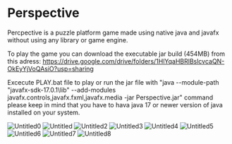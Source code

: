 # Perspective
Percpective is a puzzle platform game made using native java and javafx without using any library or game engine.

To play the game you can download the executable jar build (454MB) from this adress: https://drive.google.com/drive/folders/1HlYqaHBRlBslcvcaQN-OkEyYjVoQAsiO?usp=sharing

Excecute PLAY.bat file to play
or run the jar file with "java --module-path "javafx-sdk-17.0.1\lib" --add-modules javafx.controls,javafx.fxml,javafx.media -jar Perspective.jar" command
please keep in mind that you have to hava java 17 or newer version of java installed on your system.

![Untitled0](https://user-images.githubusercontent.com/89701935/171731886-0616f0c3-3ac0-4609-9e57-d3436cd94d66.png)
![Untitled](https://user-images.githubusercontent.com/89701935/171731906-d64a7c8e-d541-471c-85de-a811f05ce981.png)
![Untitled2](https://user-images.githubusercontent.com/89701935/171731919-70aa4a91-a628-4201-8705-a15d61c59b80.png)
![Untitled3](https://user-images.githubusercontent.com/89701935/171731921-890053c1-98a4-49c9-ace5-393e64a11511.png)
![Untitled4](https://user-images.githubusercontent.com/89701935/171731922-457633d1-05d1-411e-b4f7-ce95a40e3d5c.png)
![Untitled5](https://user-images.githubusercontent.com/89701935/171731923-68127a4d-dc73-448e-8303-b7db67efc1a8.png)
![Untitled6](https://user-images.githubusercontent.com/89701935/171731926-1fe8cfe9-1e5b-43c9-b279-a6a95176a23f.png)
![Untitled7](https://user-images.githubusercontent.com/89701935/171731929-2927cbe5-3ceb-411e-ba1f-325b8c004d2a.png)
![Untitled8](https://user-images.githubusercontent.com/89701935/171731930-50cac502-2316-4932-91dd-bf6aa052b177.png)
